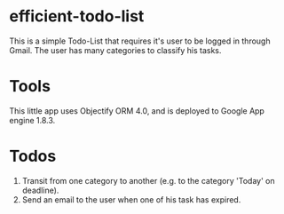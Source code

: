 efficient-todo-list
===================

This is a simple Todo-List that requires it's user to be logged in through Gmail. 
The user has many categories to classify his tasks. 

# Tools

This little app uses Objectify ORM 4.0, and is deployed to Google App engine 1.8.3.

# Todos

1. Transit from one category to another (e.g. to the category 'Today' on deadline).
2. Send an email to the user when one of his task has expired.

